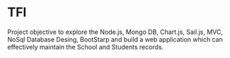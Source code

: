 # TFI

Project objective to explore the Node.js, Mongo DB, Chart.js, Sail.js, MVC, NoSql Database Desing, BootStarp and build a web application which can effectively maintain the School and Students records.


